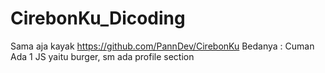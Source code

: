 # CirebonKu_Dicoding
Sama aja kayak https://github.com/PannDev/CirebonKu
Bedanya : Cuman Ada 1 JS yaitu burger, sm ada profile section